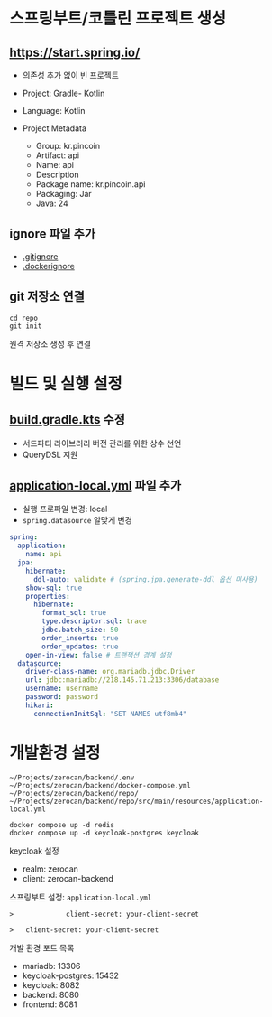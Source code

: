# 스프링부트/코틀린 프로젝트 생성

## https://start.spring.io/

- 의존성 추가 없이 빈 프로젝트

- Project: Gradle- Kotlin
- Language: Kotlin
- Project Metadata
    - Group: kr.pincoin
    - Artifact: api
    - Name: api
    - Description
    - Package name: kr.pincoin.api
    - Packaging: Jar
    - Java: 24

## ignore 파일 추가

- [.gitignore](/.gitignore)
- [.dockerignore](/.dockerignore)

## git 저장소 연결

```
cd repo
git init
```

원격 저장소 생성 후 연결

# 빌드 및 실행 설정

## [build.gradle.kts](/build.gradle.kts) 수정

- 서드파티 라이브러리 버전 관리를 위한 상수 선언
- QueryDSL 지원

## [application-local.yml](/src/main/resources/application-local.yml) 파일 추가

- 실행 프로파일 변경: local
- `spring.datasource` 알맞게 변경

```yaml
spring:
  application:
    name: api
  jpa:
    hibernate:
      ddl-auto: validate # (spring.jpa.generate-ddl 옵션 미사용)
    show-sql: true
    properties:
      hibernate:
        format_sql: true
        type.descriptor.sql: trace
        jdbc.batch_size: 50
        order_inserts: true
        order_updates: true
    open-in-view: false # 트랜잭션 경계 설정
  datasource:
    driver-class-name: org.mariadb.jdbc.Driver
    url: jdbc:mariadb://218.145.71.213:3306/database
    username: username
    password: password
    hikari:
      connectionInitSql: "SET NAMES utf8mb4"
```

# 개발환경 설정

```
~/Projects/zerocan/backend/.env
~/Projects/zerocan/backend/docker-compose.yml
~/Projects/zerocan/backend/repo/
~/Projects/zerocan/backend/repo/src/main/resources/application-local.yml
```

```
docker compose up -d redis 
docker compose up -d keycloak-postgres keycloak 
```

keycloak 설정

- realm: zerocan
- client: zerocan-backend

스프링부트 설정: `application-local.yml`

```
>             client-secret: your-client-secret

>   client-secret: your-client-secret
```

개발 환경 포트 목록

- mariadb: 13306
- keycloak-postgres: 15432
- keycloak: 8082
- backend: 8080
- frontend: 8081